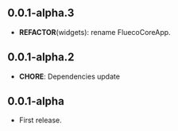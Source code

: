 ## 0.0.1-alpha.3

- **REFACTOR**(widgets): rename FluecoCoreApp.

## 0.0.1-alpha.2

- **CHORE**: Dependencies update

## 0.0.1-alpha

- First release.
